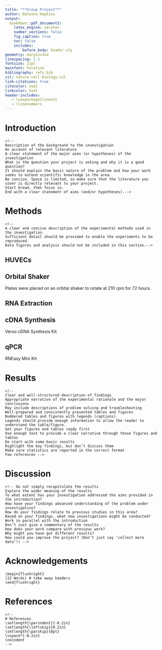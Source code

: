 ```yaml
---
title: "**Group Project**"
author: Natasha Hopkins
output: 
  bookdown::pdf_document2:
    latex_engine: xelatex
    number_sections: false
    fig_caption: true
    toc: false
    includes:
        before_body: header.sty
geometry: margin=3cm
linespacing: 1.5
fontsize: 11pt
mainfont: Palatino
bibliography: refs.bib
csl: nature-cell-biology.csl
link-citations: true
citecolor: teal
linkcolor: teal
header-includes:
   - \usepackage{lineno}
   - \linenumbers
---
```






# Introduction

```{=plain}
<!-- 
Description of the background to the investigation 
An account of relevant literature
A clear statement of the major aims (or hypotheses) of the investigation
What is the question your project is asking and why it is a good question?
It should explain the basic nature of the problem and how your work seeks to extend scientific knowledge in the area. 
Be concise. Space is limited, so make sure that the literature you cover is directly relevant to your project. 
Start broad, then focus in.
End with a clear statement of aims (and/or hypotheses).-->
```
# Methods

```{=plain}
<!-- 
A clear and concise description of the experimental methods used in the investigation.
Sufficient detail should be provided to enable the experiments to be reproduced.
Data figures and analysis should not be included in this section.-->
```
## HUVECs

## Orbital Shaker

Plates were placed on an orbital shaker to rotate at 210 rpm for 72 hours.

## RNA Extraction

## cDNA Synthesis

Verso cDNA Synthesis Kit

## qPCR

RNEasy Mini Kit

# Results

```{=html}
<!-- 
Clear and well-structured description of findings 
Appropriate narrative of the experimental rationale and the major conclusions 
May include descriptions of problem solving and troubleshooting
Well-prepared and consistently presented tables and figures 
Numbered tables and figures with legends (captions).
Legends should provide enough information to allow the reader to understand the table/figure.
Get your figures and tables ready first
Use enough text to provide a clear narrative through those figures and tables
Do start with some basic results
Highlight the key findings, but don’t discuss them
Make sure statistics are reported in the correct format
Few references -->
```
# Discussion

```{=html}
<!-- Do not simply recapitulate the results
Explore the wider meaning of the results
To what extent has your investigation addressed the aims provided in the introduction?
How have your findings advanced understanding of the problem under investigation?
How do your findings relate to previous studies in this area?
Based on your findings, what new investigations might be conducted?
Work in parallel with the introduction
Don’t just give a commentary of the results
How does your work compare with previous work?
Why might you have got different results?
How could you improve the project? (Don’t just say ‘collect more data’!) -->
```
<!-- In future look at vascular repair with scratch wound assay.  -->

# Acknowledgements

```{=tex}
\begin{flushright}
(22 Words) # take away headers
\end{flushright}
```
# References

```{=html}
<!--
# References
\setlength{\parindent}{-0.2in}
\setlength{\leftskip}{0.2in}
\setlength{\parskip}{8pt}
\vspace*{-0.2in}
\noindent
-->
```
